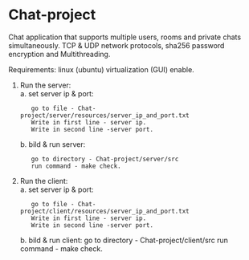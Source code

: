 # Chat-project
Chat application that supports multiple users, rooms and private chats simultaneously.  TCP &amp; UDP network protocols, sha256 password encryption and Multithreading.

Requirements: linux (ubuntu) virtualization (GUI) enable.
  
1. Run the server:   
    a. set server ip & port:

          go to file - Chat-project/server/resources/server_ip_and_port.txt 
          Write in first line - server ip.
          Write in second line -server port.   
    b. bild & run server:

          go to directory - Chat-project/server/src
          run command - make check.
         
2. Run the client:   
    a. set server ip & port: 

          go to file - Chat-project/client/resources/server_ip_and_port.txt 
          Write in first line - server ip.
          Write in second line -server port. 
            
    b. bild & run client:
          go to directory - Chat-project/client/src
          run command - make check.
